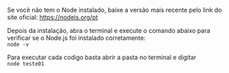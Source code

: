Se você não tem o Node instalado, baixe a versão mais recente pelo link do site oficial: https://nodejs.org/pt <br>


Depois da instalação, abra o terminal e execute o comando abaixo para verificar se o Node.js foi instalado corretamente:<br>
`node -v`<br>


Para executar cada codigo basta abrir a pasta no terminal e digitar <br>
`node teste01`<br>
